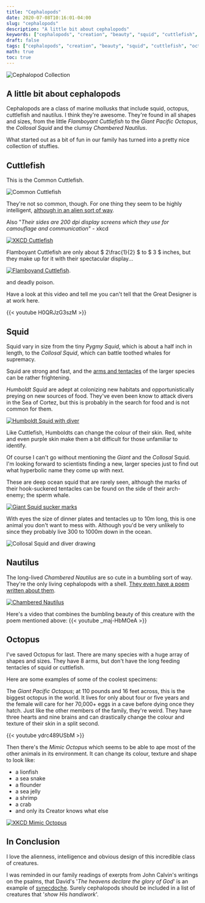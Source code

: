 ```yaml
---
title: "Cephalopods"
date: 2020-07-08T10:16:01-04:00
slug: "cephalopods"
description: "A little bit about cephalopods"
keywords: ["cephalopods", "creation", "beauty", "squid", "cuttlefish", "octopus", "nautilus"]
draft: false
tags: ["cephalopods", "creation", "beauty", "squid", "cuttlefish", "octopus", "nautilus"]
math: true
toc: true
---
```


![Cephalopod Collection](/images/Cephalopod_Stuffies_Collection.jpg "I know. I'm a bit obsessed")

## A little bit about cephalopods

Cephalopods are a class of marine mollusks that include squid, octopus, cuttlefish and nautilus. I think they're awesome. They're found in all shapes and sizes, from the little *Flamboyant Cuttlefish* to the *Giant Pacific Octopus*, the *Collosal Squid* and the clumsy *Chambered Nautilus*.

What started out as a bit of fun in our family has turned into a pretty nice collection of stuffies.

## Cuttlefish

This is the Common Cuttlefish.

![Common Cuttlefish](/images/francis-nie-DcitvRh5n18-unsplash.jpg "Eerie, isn't it?")

They're not so common, though. For one thing they seem to be highly intelligent, [although in an alien sort of way](https://ocean.si.edu/ocean-life/invertebrates/so-you-think-youre-smarter-cephalopod).

Also "*Their sides are 200 dpi display screens which they use for camouflage and communication*" - xkcd

[![XKCD Cuttlefish](https://imgs.xkcd.com/comics/cuttlefish.png "I promise not to sic them on any physicists!")](https://xkcd.com/520/)

Flamboyant Cuttlefish are only about $ 2\frac{1}{2} $ to $ 3 $ inches, but they make up for it with their spectacular display...

[![Flamboyand Cuttlefish](https://www.montereybayaquarium.org/globalassets/mba/images/animals/octopus-and-kin/flamboyant-cuttlefish-tr17-0974.jpg "Wow! That is cute!")](https://www.montereybayaquarium.org/animals/animals-a-to-z/flamboyant-cuttlefish/).

and deadly poison.

Have a look at this video and tell me you can't tell that the Great Designer is at work here.

{{< youtube H0QRJzG3szM >}}

## Squid

Squid vary in size from the tiny *Pygmy Squid*, which is about a half inch in length, to the *Collosal Squid*, which can battle toothed whales for supremacy.

Squid are strong and fast, and the [arms and tentacles](https://en.wikipedia.org/wiki/Cephalopod_limb#Description) of the larger species can be rather frightening.

*Humboldt Squid* are adept at colonizing new habitats and opportunistically preying on new sources of food. They've even been know to attack divers in the Sea of Cortez, but this is probably in the search for food and is not common for them.

[![Humboldt Squid with diver](https://otlibrary.com/wp-content/gallery/humboldt-squid/article-2202204-14f96e9d000005dc-706_964x618.jpg "That's a big Squid!")](https://otlibrary.com/humboldt-squid/)

Like Cuttlefish, Humboldts can change the colour of their skin. Red, white and even purple skin make them a bit difficult for those unfamiliar to identify.

Of course I can't go without mentioning the *Giant* and the *Collosal* Squid. I'm looking forward to scientists finding a new, larger species just to find out what hyperbolic name they come up with next.

These are deep ocean squid that are rarely seen, although the marks of their hook-suckered tentacles can be found on the side of their arch-enemy; the sperm whale.

[![Giant Squid sucker marks](https://ocean.si.edu/sites/default/files/styles/photo_full/public/D1000020-scaled_1.jpg "Not my idea of a good meal")](https://ocean.si.edu/ocean-life/invertebrates/giant-squid-sucker-marks)

With eyes the size of dinner plates and tentacles up to 10m long, this is one animal you don't want to mess with. Although you'd be very unlikely to since they probably live 300 to 1000m down in the ocean.

![Collosal Squid and diver drawing](https://upload.wikimedia.org/wikipedia/commons/thumb/3/37/Calmarcolossal.jpg/218px-Calmarcolossal.jpg "Collosally stupid to swim this close")

## Nautilus

The long-lived *Chambered Nautilus* are so cute in a bumbling sort of way. They're the only living cephalopods with a shell. [They even have a poem written about them](https://www.poetryfoundation.org/poems/44379/the-chambered-nautilus).

[![Chambered Nautilus](https://www.aquariumofpacific.org/images/made/images/membership/nautilus-dark_750_563_80auto_s.jpg "Isn't it the cutest thing?")](http://www.aquariumofpacific.org/onlinelearningcenter/species/chambered_nautilus/)

Here's a video that combines the bumbling beauty of this creature with the poem mentioned above:
{{< youtube _maj-HbMOeA >}}

## Octopus

I've saved Octopus for last. There are many species with a huge array of shapes and sizes. They have 8 arms, but don't have the long feeding tentacles of squid or cuttlefish.

Here are some examples of some of the coolest specimens:

The *Giant Pacific Octopus*; at 110 pounds and 16 feet across, this is the biggest octopus in the world. It lives for only about four or five years and the female will care for her 70,000+ eggs in a cave before dying once they hatch. Just like the other members of the family, they're weird. They have three hearts and nine brains and can drastically change the colour and texture of their skin in a split second.

{{< youtube ydrc489USbM >}}

Then there's the *Mimic Octopus* which seems to be able to ape most of the other animals in its environment. It can change its colour, texture and shape to look like:
- a lionfish 
- a sea snake
- a flounder
- a sea jelly
- a shrimp
- a crab
- and only its Creator knows what else

[![XKCD Mimic Octopus](https://imgs.xkcd.com/comics/mimic_octopus.png "I know, right?")](https://xkcd.com/928/)

## In Conclusion

I love the alienness, intelligence and obvious design of this incredible class of creatures.

I was reminded in our family readings of exerpts from John Calvin's writings on the psalms, that David's '*The heavens declare the glory of God*' is an example of [synecdoche](https://www.dictionary.com/browse/synecdoche?s=t). Surely cephalopods should be included in a list of creatures that '*show His handiwork*'.
